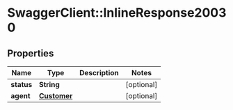 # SwaggerClient::InlineResponse20030

## Properties
Name | Type | Description | Notes
------------ | ------------- | ------------- | -------------
**status** | **String** |  | [optional] 
**agent** | [**Customer**](Customer.md) |  | [optional] 


